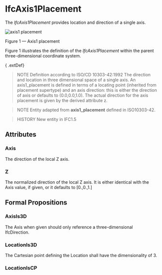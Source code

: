 # IfcAxis1Placement

The _IfcAxis1Placement_ provides location and direction of a single axis.<!-- end of definition -->

![axis1 placement](../../../../figures/ifcaxis1placement-layout1.gif)

Figure 1 — Axis1 placement

Figure 1 illustrates the definition of the <em>IfcAxis1Placement</em> within the parent three-dimensional coordinate system.

{ .extDef}
> NOTE Definition according to ISO/CD 10303-42:1992
> The direction and location in three dimensional space of a single axis. An axis1_placement is defined in terms of a locating point (inherited from placement supertype) and an axis direction: this is either the direction of axis or defaults to (0.0,0.0,1.0). The actual direction for the axis placement is given by the derived attribute z.

> NOTE Entity adapted from **axis1_placement** defined in ISO10303-42.

> HISTORY New entity in IFC1.5

## Attributes

### Axis
The direction of the local Z axis.

### Z
The normalized direction of the local Z axis. It is either identical with the Axis value, if given, or it defaults to [0.,0.,1.]

## Formal Propositions

### AxisIs3D
The Axis when given should only reference a three-dimensional IfcDirection.

### LocationIs3D
The Cartesian point defining the Location shall have the dimensionality of 3.

### LocationIsCP

